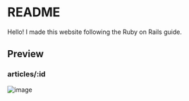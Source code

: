# README

Hello! I made this website following the Ruby on Rails guide.

## Preview

### articles/:id
![image](https://user-images.githubusercontent.com/83680466/202200810-f85157da-b111-4fd8-ae1d-2a7292d708a0.png)
